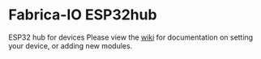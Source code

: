 # Fabrica-IO ESP32hub
ESP32 hub for devices
Please view the [wiki](https://github.com/FabricaIO/FabricaIO-esp32hub/wiki) for documentation on setting your device, or adding new modules.

